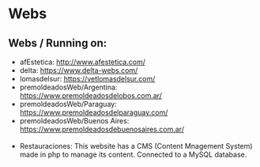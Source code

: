 # Webs

## Webs / Running on: <br />
- afEstetica: http://www.afestetica.com/ <br />
- delta: https://www.delta-webs.com/ <br />
- lomasdelsur: https://vetlomasdelsur.com/ <br />
- premoldeadosWeb/Argentina: https://www.premoldeadosdelobos.com.ar/ <br />
- premoldeadosWeb/Paraguay: https://www.premoldeadosdelparaguay.com/ <br />
- premoldeadosWeb/Buenos Aires: https://www.premoldeadosdebuenosaires.com.ar/ <br /> <br />
- Restauraciones:
This website has a CMS (Content Mnagement System) made in php to manage its content. Connected to a MySQL database.
